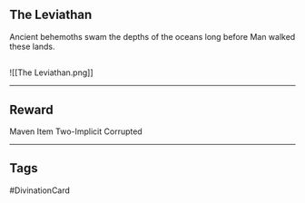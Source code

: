 ## The Leviathan
Ancient behemoths swam the
depths of the oceans long
before Man walked these lands.
## 
![[The Leviathan.png]]

---
## Reward
Maven Item
Two-Implicit
Corrupted

---
## Tags
#DivinationCard